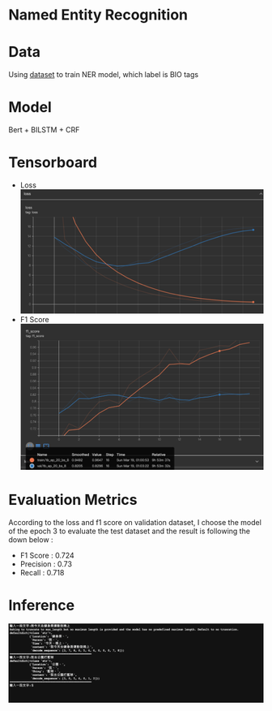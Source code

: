 # Named Entity Recognition

# Data
  Using [dataset](https://github.com/lancopku/Chinese-Literature-NER-RE-Dataset) to train NER model, which label is BIO tags

# Model
  Bert + BILSTM + CRF


# Tensorboard

* Loss 
    ![My Image](./storage/images/loss.png)  
* F1 Score
    ![My Image](./storage/images/f1.png)


# Evaluation Metrics
According to the loss and f1 score on validation dataset, I choose the model of the epoch 3 to evaluate the test dataset and the result is following the down below :
* F1 Score : 0.724
* Precision : 0.73
* Recall : 0.718

# Inference
![My Image](./storage/images/inference.png)